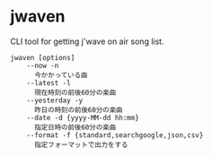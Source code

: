 # jwaven

CLI tool for getting j'wave on air song list.

```
jwaven [options]
    --now -n
      今かかっている曲
    --latest -l
      現在時刻の前後60分の楽曲
    --yesterday -y
      昨日の時刻の前後60分の楽曲
    --date -d {yyyy-MM-dd hh:mm}
      指定日時の前後60分の楽曲
    --format -f {standard,searchgoogle,json,csv}
      指定フォーマットで出力をする
```
